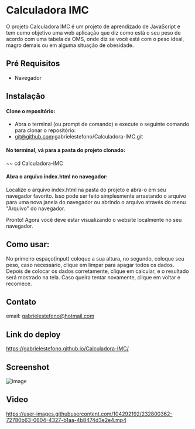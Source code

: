 # Calculadora IMC

O projeto Calculadora IMC é um projeto de aprendizado de JavaScript e tem como objetivo uma web aplicação que diz como está o seu peso de acordo com uma tabela da OMS, onde diz se você está com o peso ideal, magro demais ou em alguma situação de obesidade.

## Pré Requisitos
* Navegador

## Instalação

#### Clone o repositório:
* Abra o terminal (ou prompt de comando) e execute o seguinte comando para clonar o repositório:
* git@github.com:gabrielestefono/Calculadora-IMC.git
#### No terminal, vá para a pasta do projeto clonado:
~~ cd Calculadora-IMC
#### Abra o arquivo index.html no navegador:
Localize o arquivo index.html na pasta do projeto e abra-o em seu navegador favorito. Isso pode ser feito simplesmente arrastando o arquivo para uma nova janela do navegador ou abrindo o arquivo através do menu "Arquivo" do navegador.

Pronto! Agora você deve estar visualizando o website localmente no seu navegador.

## Como usar:

No primeiro espaço(input) coloque a sua altura, no segundo, coloque seu peso, caso necessário, clique em limpar para apagar todos os dados. Depois de colocar os dados corretamente, clique em calcular, e o resultado será mostrado na tela. Caso queira tentar novamente, clique em voltar e recomece.

## Contato

email: gabrielestefono@hotmail.com

## Link do deploy
https://gabrielestefono.github.io/Calculadora-IMC/

## Screenshot
![image](https://user-images.githubusercontent.com/104292192/232800261-591f8074-636a-49bb-927a-a86e80a442ab.png)

## Video
https://user-images.githubusercontent.com/104292192/232800362-72780b63-0604-4327-b1aa-4b8474d3e2e4.mp4
